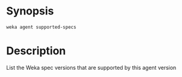 # Synopsis

```weka agent supported-specs ```

# Description

List the Weka spec versions that are supported by this agent version
